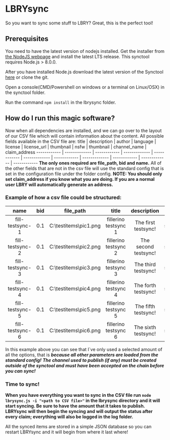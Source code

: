 
# LBRYsync

So you want to sync some stuff to LBRY? Great, this is the perfect tool!

## Prerequisites

You need to have the latest version of nodejs installed. Get the installer from [the NodeJS webpage](https://nodejs.org/en/) and install the latest LTS release. This synctool requires Node.js > 8.0.0.

After you have installed Node.js download the latest version of the Synctool [here](https://github.com/filipnyquist/lbrysync/archive/master.zip) or clone the git.

Open a console(CMD/Powershell on windows or a terminal on Linux/OSX) in the synctool folder.

Run the command `npm install` in the lbrysync folder.

## How do I run this magic software?
Now when all dependencies are installed, and we can go over to the layout of our CSV file which will contain information about the content.
All possible fields available in the CSV file are:
title | description | author | language | license | license_url | thumbnail | nsfw | thumbnail | channel_name | claim_address
------------ | ------------- | ------------ | ------------- | ------------ | ------------- | ------------ | ------------- | ------------ | ------------- | ------------
**The only ones required are file_path, bid and name.** All of the other fields that are not in the csv file will use the standard config that is set in the configuration file under the folder config. **NOTE: You should only set claim_address if you know what you are doing. If you are a normal user LBRY will automatically generate an address.**

### Example of how a csv file could be structured:

**name**|**bid**|**file\_path**|**title**|**description**|**author**|**language**|**license**|**license\_url**|**thumbnail**|**nsfw**|**channel\_name**
:-----:|:-----:|:-----:|:-----:|:-----:|:-----:|:-----:|:-----:|:-----:|:-----:|:-----:|:-----:
fill-testsync-1|0.1|C:\testitems\pic1.png|fillerino testsync 1|The first testsync!|Fillerino synctool v0.0.1|en|The MIT License|https://opensource.org/licenses/MIT|https://i.imgur.com/aVRj0fh.png|FALSE|@fillerinodev
fill-testsync-2|0.1|C:\testitems\pic2.png|fillerino testsync 2|The second testsync!|Fillerino synctool v0.0.1|en|The MIT License|https://opensource.org/licenses/MIT|https://i.imgur.com/aVRj0fh.png|FALSE|@fillerinodev
fill-testsync-3|0.1|C:\testitems\pic3.png|fillerino testsync 3|The third testsync!|Fillerino synctool v0.0.1|en|The MIT License|https://opensource.org/licenses/MIT|https://i.imgur.com/aVRj0fh.png|FALSE|@fillerinodev
fill-testsync-4|0.1|C:\testitems\pic4.png|fillerino testsync 4|The forth testsync!|Fillerino synctool v0.0.1|en|The MIT License|https://opensource.org/licenses/MIT|https://i.imgur.com/aVRj0fh.png|FALSE|@fillerinodev
fill-testsync-5|0.1|C:\testitems\pic5.png|fillerino testsync 5|The fifth testsync!|Fillerino synctool v0.0.1|en|The MIT License|https://opensource.org/licenses/MIT|https://i.imgur.com/aVRj0fh.png|FALSE|@fillerinodev
fill-testsync-6|0.1|C:\testitems\pic6.png|fillerino testsync 6|The sixth testsync!|Fillerino synctool v0.0.1|en|The MIT License|https://opensource.org/licenses/MIT|https://i.imgur.com/aVRj0fh.png|FALSE|@fillerinodev

In this example above you can see that I´ve only used a selected amount of all the options, that is ***because all other parameters are loaded from the standard config!***
***The channel used to publish (if any) must be created outside of the synctool and must have been accepted on the chain before you can sync!***

### Time to sync!

**When you have everything you want to sync in the CSV file run `node lbrysync.js -i "<path to CSV file>"` in the lbrysync directory and it will start syncing. Be sure to have the amount that it takes to publish. LBRYsync will then begin the syncing and will output the status after every claim; everything will also be logged in the log folder.**

All the synced items are stored in a simple JSON database so you can restart LBRYsync and it will begin from where it last where!
